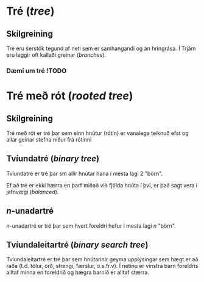 # Tré (*tree*)
## Skilgreining
Tré eru śerstök tegund af neti sem er samhangandi og án hringrása. 
Í Trjám eru leggir oft kallaði greinar (*branches*).
### Dæmi um tré !TODO

# Tré með rót (*rooted tree*)
## Skilgreining
Tré með rót er tré þar sem einn hnútur (rótin) er vanalega teiknuð efst og allar geinar stefna niður frá rótinni

## Tvíundatré (*binary tree*)
Tvíundatré er tré þar sm allir hnútar hana í mesta lagi $2$ "börn".

Ef að tré er ekki hærra en þarf miðað við fjölda hnúta í því, er það sagt vera í jafnvægi (*balanced*).

## $n$-unadartré
$n$-unadartré er tré þar sem hvert foreldri hefur í mesta lagi $n$ "börn".

## Tvíundaleitartré (*binary search tree*)
Tvíundaleitartré er tré þar sem hnútarinir geyma upplýsingar sem hægt er að raða (t.d. tölur, orð, strengi, færslur, o.s.fr.v). Í netinu er vinstra barn foreldris alltaf minna en foreldrið og hægra barnið er alltaf stærra.

